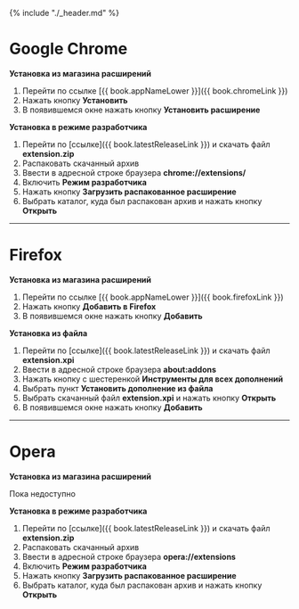 {% include "./_header.md" %}

# Google Chrome

**Установка из магазина расширений**

1. Перейти по ссылке [{{ book.appNameLower }}]({{ book.chromeLink }})
1. Нажать кнопку **Установить**
1. В появившемся окне нажать кнопку **Установить расширение**

**Установка в режиме разработчика**

1. Перейти по [ссылке]({{ book.latestReleaseLink }}) и скачать файл **extension.zip**
1. Распаковать скачанный архив
1. Ввести в адресной строке браузера **chrome://extensions/**
1. Включить **Режим разработчика**
1. Нажать кнопку **Загрузить распакованное расширение**
1. Выбрать каталог, куда был распакован архив и нажать кнопку **Открыть**

---

# Firefox

**Установка из магазина расширений**

1. Перейти по ссылке [{{ book.appNameLower }}]({{ book.firefoxLink }})
1. Нажать кнопку **Добавить в Firefox**
1. В появившемся окне нажать кнопку **Добавить**

**Установка из файла**

1. Перейти по [ссылке]({{ book.latestReleaseLink }}) и скачать файл **extension.xpi**
1. Ввести в адресной строке браузера **about:addons**
1. Нажать кнопку с шестеренкой **Инструменты для всех дополнений**
1. Выбрать пункт **Установить дополнение из файла**
1. Выбрать скачанный файл **extension.xpi** и нажать кнопку **Открыть**
1. В появившемся окне нажать кнопку **Добавить**

---

# Opera

**Установка из магазина расширений**

Пока недоступно

**Установка в режиме разработчика**

1. Перейти по [ссылке]({{ book.latestReleaseLink }}) и скачать файл **extension.zip**
1. Распаковать скачанный архив
1. Ввести в адресной строке браузера **opera://extensions**
1. Включить **Режим разработчика**
1. Нажать кнопку **Загрузить распакованное расширение**
1. Выбрать каталог, куда был распакован архив и нажать кнопку **Открыть**
